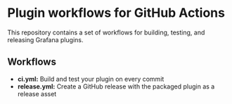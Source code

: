# Plugin workflows for GitHub Actions

This repository contains a set of workflows for building, testing, and releasing Grafana plugins.

## Workflows

- **ci.yml:** Build and test your plugin on every commit
- **release.yml:** Create a GitHub release with the packaged plugin as a release asset
